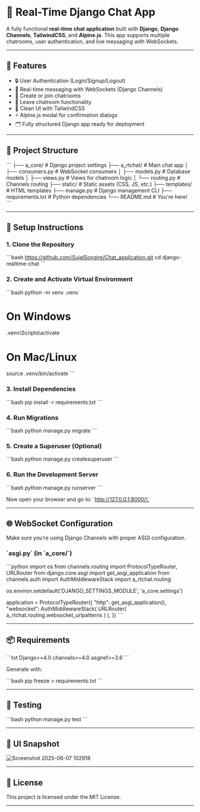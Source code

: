 # 💬 Real-Time Django Chat App

A fully functional **real-time chat application** built with **Django**, **Django Channels**, **TailwindCSS**, and **Alpine.js**. This app supports multiple chatrooms, user authentication, and live messaging with WebSockets.

---

## 🚀 Features

- 🔒 User Authentication (Login/Signup/Logout)
- 💬 Real-time messaging with WebSockets (Django Channels)
- 👥 Create or join chatrooms
- 🚪 Leave chatroom functionality
- 🧼 Clean UI with TailwindCSS
- ⚡ Alpine.js modal for confirmation dialogs
- 🗂️ Fully structured Django app ready for deployment

---

## 📁 Project Structure

\`\`\`
├── a_core/                 # Django project settings
├── a_rtchat/               # Main chat app
│   ├── consumers.py        # WebSocket consumers
│   ├── models.py           # Database models
│   ├── views.py            # Views for chatroom logic
│   └── routing.py          # Channels routing
├── static/                 # Static assets (CSS, JS, etc.)
├── templates/              # HTML templates
├── manage.py               # Django management CLI
├── requirements.txt        # Python dependencies
└── README.md               # You're here!
\`\`\`

---

## 🔧 Setup Instructions

### 1. Clone the Repository

\`\`\`bash
https://github.com/SujalSongire/Chat_application.git
cd django-realtime-chat
\`\`\`

### 2. Create and Activate Virtual Environment

\`\`\`bash
python -m venv .venv
# On Windows
.venv\Scripts\activate
# On Mac/Linux
source .venv/bin/activate
\`\`\`

### 3. Install Dependencies

\`\`\`bash
pip install -r requirements.txt
\`\`\`

### 4. Run Migrations

\`\`\`bash
python manage.py migrate
\`\`\`

### 5. Create a Superuser (Optional)

\`\`\`bash
python manage.py createsuperuser
\`\`\`

### 6. Run the Development Server

\`\`\`bash
python manage.py runserver
\`\`\`

Now open your browser and go to: \`http://127.0.0.1:8000/\`

---

## 🌐 WebSocket Configuration

Make sure you’re using Django Channels with proper ASGI configuration.

### \`asgi.py\` (in \`a_core/\`)

\`\`\`python
import os
from channels.routing import ProtocolTypeRouter, URLRouter
from django.core.asgi import get_asgi_application
from channels.auth import AuthMiddlewareStack
import a_rtchat.routing

os.environ.setdefault('DJANGO_SETTINGS_MODULE', 'a_core.settings')

application = ProtocolTypeRouter({
    "http": get_asgi_application(),
    "websocket": AuthMiddlewareStack(
        URLRouter(
            a_rtchat.routing.websocket_urlpatterns
        )
    ),
})
\`\`\`

---

## 📦 Requirements

\`\`\`txt
Django>=4.0
channels>=4.0
asgiref>=3.6
\`\`\`

Generate with:

\`\`\`bash
pip freeze > requirements.txt
\`\`\`

---

## 🧪 Testing

\`\`\`bash
python manage.py test
\`\`\`

---

## 📸 UI Snapshot

![Screenshot 2025-06-07 102918](https://github.com/user-attachments/assets/d240a34f-69ea-49be-a5a2-e7fe082055d9)


---

## 📜 License

This project is licensed under the MIT License.

---
